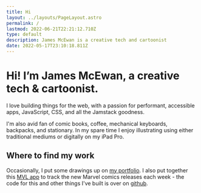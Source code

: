 ```yaml
---
title: Hi
layout: ../layouts/PageLayout.astro
permalink: /
lastmod: 2022-06-21T22:21:12.710Z
type: default
description: James McEwan is a creative tech and cartoonist
date: 2022-05-17T23:10:18.811Z
---
```


# Hi! I’m James McEwan, a creative tech & cartoonist.

I love building things for the web, with a passion for performant, accessible apps, JavaScript, CSS, and all the Jamstack goodness.

I'm also avid fan of comic books, coffee, mechanical keyboards, backpacks, and stationary. In my spare time I enjoy illustrating using either traditional mediums or digitally on my iPad Pro.

## Where to find my work

Occasionally, I put some drawings up on [my portfolio](https://jamie.ink). I also put together this [MVL app](https://mvl.mcwn.dev) to track the new Marvel comics releases each week - the code for this and other things I've built is over on [github](https://github.com/jamesmcewan).
